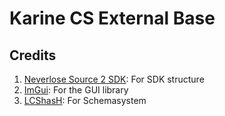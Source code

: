 # Karine CS External Base

## Credits
1. [Neverlose Source 2 SDK](https://github.com/neverlosecc/source2sdk/tree/cs2): For SDK structure
2. [ImGui](https://github.com/ocornut/imgui): For the GUI library
2. [LCShasH](https://www.unknowncheats.me/forum/counter-strike-2-a/598055-netvars-parser-external.html): For Schemasystem